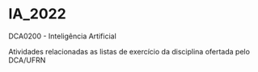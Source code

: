 # IA_2022
DCA0200 - Inteligência Artificial

Atividades relacionadas as listas de exercício da disciplina ofertada pelo DCA/UFRN
